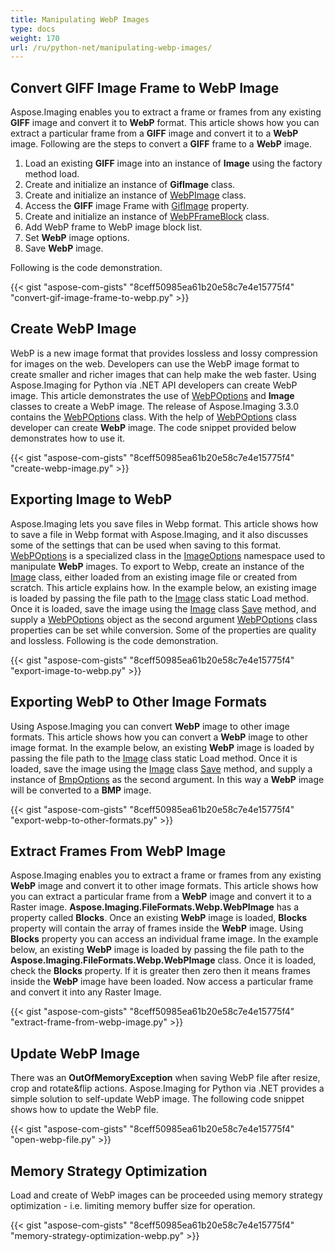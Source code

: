 ```yaml
---
title: Manipulating WebP Images
type: docs
weight: 170
url: /ru/python-net/manipulating-webp-images/
---
```


## **Convert GIFF Image Frame to WebP Image**
Aspose.Imaging enables you to extract a frame or frames from any existing **GIFF** image and convert it to **WebP** format. This article shows how you can extract a particular frame from a **GIFF** image and convert it to a **WebP** image. Following are the steps to convert a **GIFF** frame to a **WebP** image.

1. Load an existing **GIFF** image into an instance of **Image** using the factory method load.
1. Create and initialize an instance of **GifImage** class.
1. Create and initialize an instance of [WebPImage](https://reference.aspose.com/imaging/ru/python-net/aspose.imaging.fileformats.webp/webpimage) class.
1. Access the **GIFF** image Frame with [GifImage](https://reference.aspose.com/imaging/ru/python-net/aspose.imaging.fileformats.gif/gifimage) property.
1. Create and initialize an instance of [WebPFrameBlock](https://reference.aspose.com/imaging/ru/python-net/aspose.imaging.fileformats.webp/webpframeblock) class.
1. Add WebP frame to WebP image block list.
1. Set **WebP** image options.
1. Save **WebP** image.

Following is the code demonstration.

{{< gist "aspose-com-gists" "8ceff50985ea61b20e58c7e4e15775f4" "convert-gif-image-frame-to-webp.py" >}}

## **Create WebP Image**
WebP is a new image format that provides lossless and lossy compression for images on the web. Developers can use the WebP image format to create smaller and richer images that can help make the web faster. Using Aspose.Imaging for Python via .NET API developers can create WebP image. This article demonstrates the use of [WebPOptions](https://reference.aspose.com/imaging/ru/python-net/aspose.imaging.imageoptions/webpoptions) and **Image** classes to create a WebP image. The release of Aspose.Imaging 3.3.0 contains the [WebPOptions](https://reference.aspose.com/imaging/ru/python-net/aspose.imaging.imageoptions/webpoptions) class. With the help of [WebPOptions](https://reference.aspose.com/imaging/ru/python-net/aspose.imaging.imageoptions/webpoptions) class developer can create **WebP** image. The code snippet provided below demonstrates how to use it.

{{< gist "aspose-com-gists" "8ceff50985ea61b20e58c7e4e15775f4" "create-webp-image.py" >}}

## **Exporting Image to WebP**
Aspose.Imaging lets you save files in Webp format. This article shows how to save a file in Webp format with Aspose.Imaging, and it also discusses some of the settings that can be used when saving to this format. [WebPOptions](https://reference.aspose.com/imaging/ru/python-net/aspose.imaging.imageoptions/webpoptions) is a specialized class in the [ImageOptions](https://reference.aspose.com/imaging/ru/python-net/aspose.imaging/imageoptionsbase) namespace used to manipulate **WebP** images. To export to Webp, create an instance of the [Image](http://www.aspose.com/api/ru/python-net/imaging/aspose.imaging/image) class, either loaded from an existing image file or created from scratch. This article explains how. In the example below, an existing image is loaded by passing the file path to the [Image](http://www.aspose.com/api/ru/python-net/imaging/aspose.imaging/image) class static Load method. Once it is loaded, save the image using the [Image](http://www.aspose.com/api/ru/python-net/imaging/aspose.imaging/image) class [Save](https://reference.aspose.com/imaging/ru/python-net/aspose.imaging/image/methods/save/index) method, and supply a [WebPOptions](https://reference.aspose.com/imaging/ru/python-net/aspose.imaging.imageoptions/webpoptions) object as the second argument [WebPOptions](https://reference.aspose.com/imaging/ru/python-net/aspose.imaging.imageoptions/webpoptions) class properties can be set while conversion. Some of the properties are quality and lossless. Following is the code demonstration.

{{< gist "aspose-com-gists" "8ceff50985ea61b20e58c7e4e15775f4" "export-image-to-webp.py" >}}

## **Exporting WebP to Other Image Formats**
Using Aspose.Imaging you can convert **WebP** image to other image formats. This article shows how you can convert a **WebP** image to other image format. In the example below, an existing **WebP** image is loaded by passing the file path to the [Image](http://www.aspose.com/api/ru/python-net/imaging/aspose.imaging/image) class static Load method. Once it is loaded, save the image using the [Image](http://www.aspose.com/api/ru/python-net/imaging/aspose.imaging/image) class [Save](https://reference.aspose.com/imaging/ru/python-net/aspose.imaging/image/) method, and supply a instance of [BmpOptions]() as the second argument. In this way a **WebP** image will be converted to a **BMP** image.

{{< gist "aspose-com-gists" "8ceff50985ea61b20e58c7e4e15775f4" "export-webp-to-other-formats.py" >}}

## **Extract Frames From WebP Image**
Aspose.Imaging enables you to extract a frame or frames from any existing **WebP** image and convert it to other image formats. This article shows how you can extract a particular frame from a **WebP** image and convert it to a Raster image. **Aspose.Imaging.FileFormats.Webp.WebPImage** has a property called **Blocks**. Once an existing **WebP** image is loaded, **Blocks** property will contain the array of frames inside the **WebP** image. Using **Blocks** property you can access an individual frame image. In the example below, an existing **WebP** image is loaded by passing the file path to the **Aspose.Imaging.FileFormats.Webp.WebPImage** class. Once it is loaded, check the **Blocks** property. If it is greater then zero then it means frames inside the **WebP** image have been loaded. Now access a particular frame and convert it into any Raster Image.

{{< gist "aspose-com-gists" "8ceff50985ea61b20e58c7e4e15775f4" "extract-frame-from-webp-image.py" >}}

## **Update WebP Image**
There was an **OutOfMemoryException** when saving WebP file after resize, crop and rotate&flip actions. Aspose.Imaging for Python via .NET provides a simple solution to self-update WebP image. The following code snippet shows how to update the WebP file.

{{< gist "aspose-com-gists" "8ceff50985ea61b20e58c7e4e15775f4" "open-webp-file.py" >}}

## **Memory Strategy Optimization**
Load and create of WebP images can be proceeded using memory strategy optimization - i.e. limiting memory buffer size for operation.

{{< gist "aspose-com-gists" "8ceff50985ea61b20e58c7e4e15775f4" "memory-strategy-optimization-webp.py" >}}
